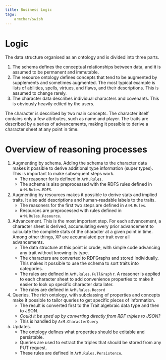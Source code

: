 ```yaml
---
title: Business Logic
tagw:
    armchar/swish
---
```


# Logic

The data structure organised as an ontology and is divided into three parts.

1.  The schema defines the conceptual relationships between data, and it
    is assumed to be permanent and immutable.
2.  The resource ontology defines concepts that tend to be augmented by
    supplements and sometimes augmented.  The most typical example is 
    lists of abilities, spells, virtues, and flaws, and their descriptions.
    This is assumed to change rarely.
3.  The character data describes individual characters and covenants.
    This is obviously heavily edited by the users.

The character is described by two main concepts.  The character itself 
contains only a few attributes, such as name and player.  The traits are
described by a series of advancements, making it possible to derive a
character sheet at any point in time.

# Overview of reasoning processes

1.  Augmenting by schema.  Adding the schema to the character data makes it
    possible to derive additional type information (super types).  This is 
    important to make subsequent steps work.
    + The reasoner for is defined in `ArM.Rules`.
    + The schema is also preprocessed with the RDFS rules defined in
      `ArM.Rules.RDFS`.
2.  Augmenting by resources makes it possible to derive stats and implied
    traits.  It also add descriptions and human-readable labels to the traits.
    + The reasoners for the first two steps are defined in `ArM.Rules`.
    + Resources are preprocessed with rules defined in
      `ArM.Rules.Resource`.
3.  Advancement.  This is the most important step.  For each advancement, a
    character sheet is derived, accumulating every prior advancement to calculate
    the complete stats of the character at a given point in time.  Among other
    things, XP are accumulated per trait over all advancements.
    + The data structure at this point is crude, with simple code advancing any
      trait without knowing its type.
    + The characters are converted to RDFGraphs and stored individually.
      This makes it possible to use the schema to sort traits into categories.
    + The rules are defined in `ArM.Rules.FullGraph`
r.  A reasoner is applied to each character sheet to add
    convenience properties to make it easier to look up specific
    character data later.
    + The rules are defined in `ArM.Rules.Record`
5.  Queries.
    The rich ontology, with subclassing of properties and concepts make 
    it possible to tailor queries to get specific pieces of information.
    + The result is converted first to the Trait algebraic data type and then to
      JSON.
    + *Could it be sped up by converting directly from RDF triples to JSON?*
    + This is handled by `ArM.CharacterQuery`
6.  Updates.
    + The ontology defines what properties should be editable and
      persistable.
    + Queries are used to extract the triples that should be stored 
      from any PUT request.
    + These rules are defined in `ArM.Rules.Persistence`.

